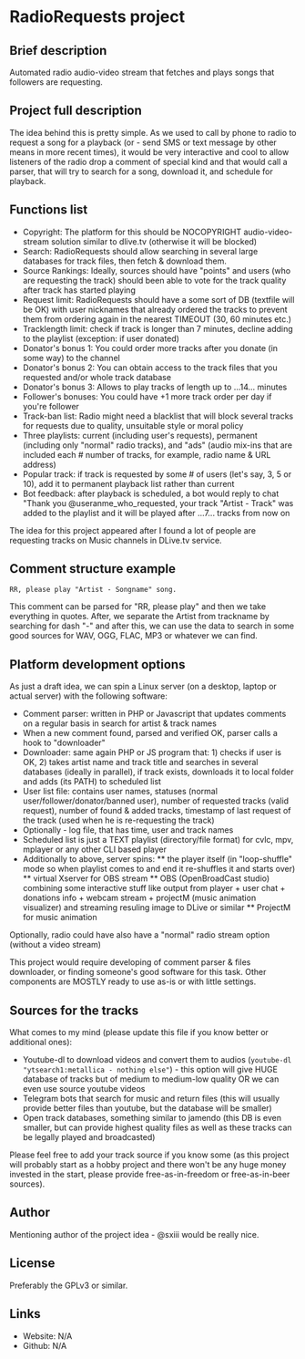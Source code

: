 # RadioRequests project

## Brief description
Automated radio audio-video stream that fetches and plays songs that followers are requesting.

## Project full description
The idea behind this is pretty simple. As we used to call by phone to radio to request a song for a playback 
(or - send SMS or text message by other means in more recent times), it would be very interactive and cool to
allow listeners of the radio drop a comment of special kind and that would call a parser, that will try to
search for a song, download it, and schedule for playback.

## Functions list
* Copyright: The platform for this should be NOCOPYRIGHT audio-video-stream solution similar to dlive.tv (otherwise it will be blocked)
* Search: RadioRequests should allow searching in several large databases for track files, then fetch & download them.
* Source Rankings: Ideally, sources should have "points" and users (who are requesting the track) should been able to vote for the track quality after track has started playing
* Request limit: RadioRequests should have a some sort of DB (textfile will be OK) with user nicknames that already ordered the tracks to prevent them from ordering again in the nearest TIMEOUT (30, 60 minutes etc.)
* Tracklength limit: check if track is longer than 7 minutes, decline adding to the playlist (exception: if user donated)
* Donator's bonus 1: You could order more tracks after you donate (in some way) to the channel
* Donator's bonus 2: You can obtain access to the track files that you requested and/or whole track database
* Donator's bonus 3: Allows to play tracks of length up to ...14... minutes
* Follower's bonuses: You could have +1 more track order per day if you're follower
* Track-ban list: Radio might need a blacklist that will block several tracks for requests due to quality, unsuitable style or moral policy
* Three playlists: current (including user's requests), permanent (including only "normal" radio tracks), and "ads" (audio mix-ins that are included each # number of tracks, for example, radio name & URL address)
* Popular track: if track is requested by some # of users (let's say, 3, 5 or 10), add it to permanent playback list rather than current
* Bot feedback: after playback is scheduled, a bot would reply to chat "Thank you @useranme_who_requested, your track "Artist - Track" was added to the playlist and it will be played after ...7... tracks from now on

The idea for this project appeared after I found a lot of people are requesting tracks on Music channels in DLive.tv service.

## Comment structure example
```
RR, please play "Artist - Songname" song.
```
This comment can be parsed for "RR, please play" and then we take everything in quotes. After, we separate the Artist from trackname by searching for dash "-" and after this, we can use the data to search in some good sources for WAV, OGG, FLAC, MP3 or whatever we can find.

## Platform development options
As just a draft idea, we can spin a Linux server (on a desktop, laptop or actual server) with the following software:
* Comment parser: written in PHP or Javascript that updates comments on a regular basis in search for artist & track names
* When a new comment found, parsed and verified OK, parser calls a hook to "downloader"
* Downloader: same again PHP or JS program that: 1) checks if user is OK, 2) takes artist name and track title and searches in several databases (ideally in parallel), if track exists, downloads it to local folder and adds (its PATH) to scheduled list
* User list file: contains user names, statuses (normal user/follower/donator/banned user), number of requested tracks (valid request), number of found & added tracks, timestamp of last request of the track (used when he is re-requesting the track)
* Optionally - log file, that has time, user and track names
* Scheduled list is just a TEXT playlist (directory/file format) for cvlc, mpv, mplayer or any other CLI based player
* Additionally to above, server spins:
** the player itself (in "loop-shuffle" mode so when playlist comes to and end it re-shuffles it and starts over)
** virtual Xserver for OBS stream
** OBS (OpenBroadCast studio) combining some interactive stuff like output from player + user chat + donations info + webcam stream + projectM (music animation visualizer) and streaming resuling image to DLive or similar
** ProjectM for music animation

Optionally, radio could have also have a "normal" radio stream option (without a video stream)

This project would require developing of comment parser & files downloader, or finding someone's good software for this task.
Other components are MOSTLY ready to use as-is or with little settings.

## Sources for the tracks
What comes to my mind (please update this file if you know better or additional ones):
* Youtube-dl to download videos and convert them to audios (`youtube-dl "ytsearch1:metallica - nothing else"`) - this option will give HUGE database of tracks but of medium to medium-low quality OR we can even use source youtube videos
* Telegram bots that search for music and return files (this will usually provide better files than youtube, but the database will be smaller)
* Open track databases, something similar to jamendo (this DB is even smaller, but can provide highest quality files as well as these tracks can be legally played and broadcasted)

Please feel free to add your track source if you know some (as this project will probably start as a hobby project and there won't be any huge money invested in the start, please provide free-as-in-freedom or free-as-in-beer sources).

## Author
Mentioning author of the project idea - @sxiii would be really nice.

## License
Preferably the GPLv3 or similar.

## Links
* Website: N/A
* Github: N/A
